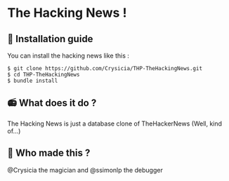 # The Hacking News !

## :wrench: Installation guide
You can install the hacking news like this :

    $ git clone https://github.com/Crysicia/THP-TheHackingNews.git
    $ cd THP-TheHackingNews
    $ bundle install
    
## :radio: What does it do ?
The Hacking News is just a database clone of TheHackerNews (Well, kind of...)
## :octopus: Who made this ?
@Crysicia the magician and @ssimonlp the debugger